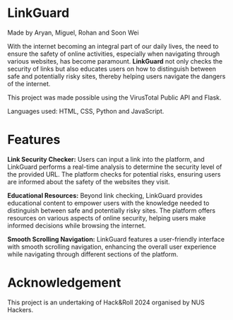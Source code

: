 # LinkGuard
Made by Aryan, Miguel, Rohan and Soon Wei 

With the internet becoming an integral part of our daily lives, the need to ensure the safety of online activities, especially when navigating through various websites, has become paramount. **LinkGuard** not only checks the security of links but also educates users on how to distinguish between safe and potentially risky sites, thereby helping users navigate the dangers of the internet.

This project was made possible using the VirusTotal Public API and Flask.

Languages used: HTML, CSS, Python and JavaScript.

# Features
**Link Security Checker:** Users can input a link into the platform, and LinkGuard performs a real-time analysis to determine the security level of the provided URL. The platform checks for potential risks, ensuring users are informed about the safety of the websites they visit.

**Educational Resources:** Beyond link checking, LinkGuard provides educational content to empower users with the knowledge needed to distinguish between safe and potentially risky sites. The platform offers resources on various aspects of online security, helping users make informed decisions while browsing the internet.

**Smooth Scrolling Navigation:** LinkGuard features a user-friendly interface with smooth scrolling navigation, enhancing the overall user experience while navigating through different sections of the platform.

# Acknowledgement
This project is an undertaking of Hack&Roll 2024 organised by NUS Hackers.
